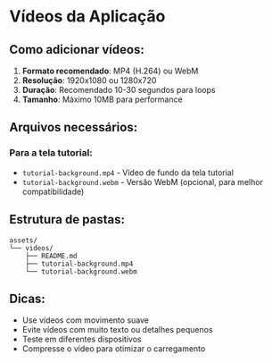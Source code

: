 # Vídeos da Aplicação

## Como adicionar vídeos:

1. **Formato recomendado**: MP4 (H.264) ou WebM
2. **Resolução**: 1920x1080 ou 1280x720
3. **Duração**: Recomendado 10-30 segundos para loops
4. **Tamanho**: Máximo 10MB para performance

## Arquivos necessários:

### Para a tela tutorial:
- `tutorial-background.mp4` - Vídeo de fundo da tela tutorial
- `tutorial-background.webm` - Versão WebM (opcional, para melhor compatibilidade)

## Estrutura de pastas:
```
assets/
└── videos/
    ├── README.md
    ├── tutorial-background.mp4
    └── tutorial-background.webm
```

## Dicas:
- Use vídeos com movimento suave
- Evite vídeos com muito texto ou detalhes pequenos
- Teste em diferentes dispositivos
- Compresse o vídeo para otimizar o carregamento 